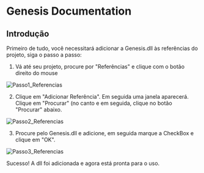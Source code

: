 # Genesis Documentation

## Introdução
Primeiro de tudo, você necessitará adicionar a Genesis.dll às referências do projeto, siga o passo a passo:

1. Vá até seu projeto, procure por "Referências" e clique com o botão direito do mouse

![Passo1_Referencias](https://github.com/user-attachments/assets/185266db-dacb-45b8-a67a-10880d1e1288)

2. Clique em "Adicionar Referência". Em seguida uma janela aparecerá.
Clique em "Procurar" (no canto  e em seguida, clique no botão "Procurar" abaixo.

![Passo2_Referencias](https://github.com/user-attachments/assets/e0453d9d-789f-40f1-8ed9-0c3f7df4319e)

3. Procure pelo Genesis.dll e adicione, em seguida marque a CheckBox e clique em "OK".

![Passo3_Referencias](https://github.com/user-attachments/assets/807d3f7e-ce95-467b-b6ed-ddd886c5191e)

Sucesso! A dll foi adicionada e agora está pronta para o uso.
